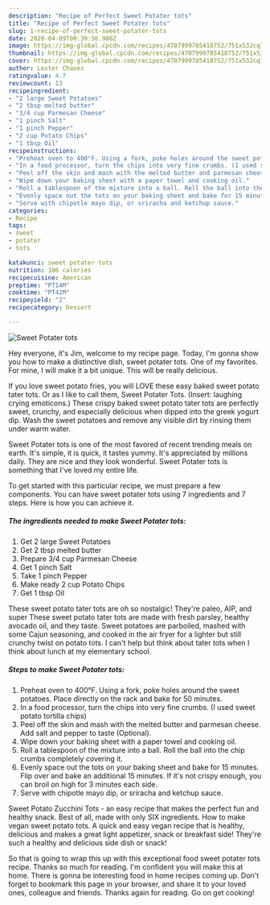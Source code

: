 ```yaml
---
description: "Recipe of Perfect Sweet Potater tots"
title: "Recipe of Perfect Sweet Potater tots"
slug: 1-recipe-of-perfect-sweet-potater-tots
date: 2020-04-09T00:39:56.900Z
image: https://img-global.cpcdn.com/recipes/4707999785418752/751x532cq70/sweet-potater-tots-recipe-main-photo.jpg
thumbnail: https://img-global.cpcdn.com/recipes/4707999785418752/751x532cq70/sweet-potater-tots-recipe-main-photo.jpg
cover: https://img-global.cpcdn.com/recipes/4707999785418752/751x532cq70/sweet-potater-tots-recipe-main-photo.jpg
author: Lester Chavez
ratingvalue: 4.7
reviewcount: 13
recipeingredient:
- "2 large Sweet Potatoes"
- "2 tbsp melted butter"
- "3/4 cup Parmesan Cheese"
- "1 pinch Salt"
- "1 pinch Pepper"
- "2 cup Potato Chips"
- "1 tbsp Oil"
recipeinstructions:
- "Preheat oven to 400°F. Using a fork, poke holes around the sweet potatoes. Place directly on the rack and bake for 50 minutes."
- "In a food processor, turn the chips into very fine crumbs. (I used sweet potato tortilla chips)"
- "Peel off the skin and mash with the melted butter and parmesan cheese. Add salt and pepper to taste (Optional)."
- "Wipe down your baking sheet with a paper towel and cooking oil."
- "Roll a tablespoon of the mixture into a ball. Roll the ball into the chip crumbs completely covering it."
- "Evenly space out the tots on your baking sheet and bake for 15 minutes. Flip over and bake an additional 15 minutes. If it&#39;s not crispy enough, you can broil on high for 3 minutes each side."
- "Serve with chipotle mayo dip, or sriracha and ketchup sauce."
categories:
- Recipe
tags:
- sweet
- potater
- tots

katakunci: sweet potater tots 
nutrition: 186 calories
recipecuisine: American
preptime: "PT14M"
cooktime: "PT42M"
recipeyield: "2"
recipecategory: Dessert

---
```



![Sweet Potater tots](https://img-global.cpcdn.com/recipes/4707999785418752/751x532cq70/sweet-potater-tots-recipe-main-photo.jpg)

Hey everyone, it's Jim, welcome to my recipe page. Today, I'm gonna show you how to make a distinctive dish, sweet potater tots. One of my favorites. For mine, I will make it a bit unique. This will be really delicious.

If you love sweet potato fries, you will LOVE these easy baked sweet potato tater tots. Or as I like to call them, Sweet Potater Tots. (Insert: laughing crying emoticons.) These crispy baked sweet potato tater tots are perfectly sweet, crunchy, and especially delicious when dipped into the greek yogurt dip. Wash the sweet potatoes and remove any visible dirt by rinsing them under warm water.

Sweet Potater tots is one of the most favored of recent trending meals on earth. It's simple, it is quick, it tastes yummy. It's appreciated by millions daily. They are nice and they look wonderful. Sweet Potater tots is something that I've loved my entire life.


To get started with this particular recipe, we must prepare a few components. You can have sweet potater tots using 7 ingredients and 7 steps. Here is how you can achieve it.

##### The ingredients needed to make Sweet Potater tots:

1. Get 2 large Sweet Potatoes
1. Get 2 tbsp melted butter
1. Prepare 3/4 cup Parmesan Cheese
1. Get 1 pinch Salt
1. Take 1 pinch Pepper
1. Make ready 2 cup Potato Chips
1. Get 1 tbsp Oil


These sweet potato tater tots are oh so nostalgic! They&#39;re paleo, AIP, and super These sweet potato tater tots are made with fresh parsley, healthy avocado oil, and they taste. Sweet potatoes are parboiled, mashed with some Cajun seasoning, and cooked in the air fryer for a lighter but still crunchy twist on potato tots. I can&#39;t help but think about tater tots when I think about lunch at my elementary school. 

##### Steps to make Sweet Potater tots:

1. Preheat oven to 400°F. Using a fork, poke holes around the sweet potatoes. Place directly on the rack and bake for 50 minutes.
1. In a food processor, turn the chips into very fine crumbs. (I used sweet potato tortilla chips)
1. Peel off the skin and mash with the melted butter and parmesan cheese. Add salt and pepper to taste (Optional).
1. Wipe down your baking sheet with a paper towel and cooking oil.
1. Roll a tablespoon of the mixture into a ball. Roll the ball into the chip crumbs completely covering it.
1. Evenly space out the tots on your baking sheet and bake for 15 minutes. Flip over and bake an additional 15 minutes. If it&#39;s not crispy enough, you can broil on high for 3 minutes each side.
1. Serve with chipotle mayo dip, or sriracha and ketchup sauce.


Sweet Potato Zucchini Tots - an easy recipe that makes the perfect fun and healthy snack. Best of all, made with only SIX ingredients. How to make vegan sweet potato tots. A quick and easy vegan recipe that is healthy, delicious and makes a great light appetizer, snack or breakfast side! They&#39;re such a healthy and delicious side dish or snack! 

So that is going to wrap this up with this exceptional food sweet potater tots recipe. Thanks so much for reading. I'm confident you will make this at home. There is gonna be interesting food in home recipes coming up. Don't forget to bookmark this page in your browser, and share it to your loved ones, colleague and friends. Thanks again for reading. Go on get cooking!
